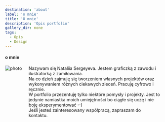 ```yaml
---
destination: 'about'
label: 'o mnie'
title: 'O mnie'
description: 'Opis portfolio'
gallery_dir: none
tags:
  - Opis
  - Design
---
```


#### o mnie

<div style="display: flex;">
    <div style="float: left; width: 30%;">
        <img src="/Портрет_.jpg" alt="photo">
    </div>
    <div style="padding-left: 2.5%; white-space: pre-wrap;">Nazywam się Nataliia Sergeyeva. Jestem graficzką z zawodu i ilustratorką z zamiłowania.  
Na co dzień zajmuję się tworzeniem własnych projektów oraz wykonywaniem różnych ciekawych zleceń. Pracuję cyfrowo i ręcznie.  
W portfolio przezentuję tylko niektóre pomysły i projekty. Jest to jedynie namiastka moich umiejętności bo ciągłe się uczę i nie boję eksperymentować :-)  
Jeśli jesteś zainteresowany współpracą, zapraszam do kontaktu.
    </div>
</div>
